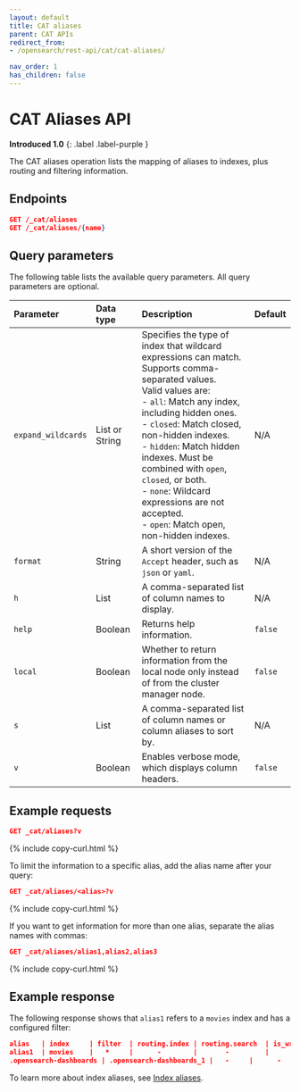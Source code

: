 ```yaml
---
layout: default
title: CAT aliases
parent: CAT APIs
redirect_from:
- /opensearch/rest-api/cat/cat-aliases/

nav_order: 1
has_children: false
---
```


# CAT Aliases API
**Introduced 1.0**
{: .label .label-purple }

The CAT aliases operation lists the mapping of aliases to indexes, plus routing and filtering information.



<!-- spec_insert_start
api: cat.aliases
component: endpoints
-->
## Endpoints
```json
GET /_cat/aliases
GET /_cat/aliases/{name}
```
<!-- spec_insert_end -->


<!-- spec_insert_start
api: cat.aliases
component: query_parameters
columns: Parameter, Data type, Description, Default
include_deprecated: false
-->
## Query parameters

The following table lists the available query parameters. All query parameters are optional.

| Parameter | Data type | Description | Default |
| :--- | :--- | :--- | :--- |
| `expand_wildcards` | List or String | Specifies the type of index that wildcard expressions can match. Supports comma-separated values. <br> Valid values are: <br> - `all`: Match any index, including hidden ones. <br> - `closed`: Match closed, non-hidden indexes. <br> - `hidden`: Match hidden indexes. Must be combined with `open`, `closed`, or both. <br> - `none`: Wildcard expressions are not accepted. <br> - `open`: Match open, non-hidden indexes. | N/A |
| `format` | String | A short version of the `Accept` header, such as `json` or `yaml`. | N/A |
| `h` | List | A comma-separated list of column names to display. | N/A |
| `help` | Boolean | Returns help information. | `false` |
| `local` | Boolean | Whether to return information from the local node only instead of from the cluster manager node. | `false` |
| `s` | List | A comma-separated list of column names or column aliases to sort by. | N/A |
| `v` | Boolean | Enables verbose mode, which displays column headers. | `false` |

<!-- spec_insert_end -->


## Example requests

```json
GET _cat/aliases?v
```
{% include copy-curl.html %}

To limit the information to a specific alias, add the alias name after your query:

```json
GET _cat/aliases/<alias>?v
```
{% include copy-curl.html %}

If you want to get information for more than one alias, separate the alias names with commas:

```json
GET _cat/aliases/alias1,alias2,alias3
```
{% include copy-curl.html %}

## Example response

The following response shows that `alias1` refers to a `movies` index and has a configured filter:

```json
alias   | index     | filter  | routing.index | routing.search  | is_write_index
alias1  | movies    |   *     |      -        |       -         |      -
.opensearch-dashboards | .opensearch-dashboards_1 |   -     |      -        |       -         |      -
```

To learn more about index aliases, see [Index aliases]({{site.url}}{{site.baseurl}}/opensearch/index-alias).
